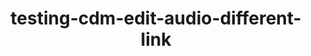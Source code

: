 ---
layout: manifest
title: testing-cdm-edit-audio-different-link
manifest_name: testing-cdm-edit-audio-different-link
---